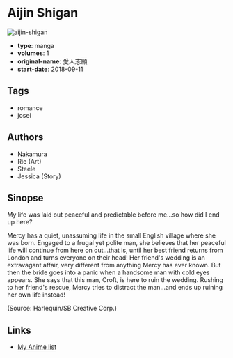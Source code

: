 # Aijin Shigan

![aijin-shigan](https://cdn.myanimelist.net/images/manga/2/247043.jpg)

-   **type**: manga
-   **volumes**: 1
-   **original-name**: 愛人志願
-   **start-date**: 2018-09-11

## Tags

-   romance
-   josei

## Authors

-   Nakamura
-   Rie (Art)
-   Steele
-   Jessica (Story)

## Sinopse

My life was laid out peaceful and predictable before me...so how did I end up here?

Mercy has a quiet, unassuming life in the small English village where she was born. Engaged to a frugal yet polite man, she believes that her peaceful life will continue from here on out...that is, until her best friend returns from London and turns everyone on their head! Her friend's wedding is an extravagant affair, very different from anything Mercy has ever known. But then the bride goes into a panic when a handsome man with cold eyes appears. She says that this man, Croft, is here to ruin the wedding. Rushing to her friend's rescue, Mercy tries to distract the man...and ends up ruining her own life instead!

(Source: Harlequin/SB Creative Corp.)

## Links

-   [My Anime list](https://myanimelist.net/manga/127027/Aijin_Shigan)
